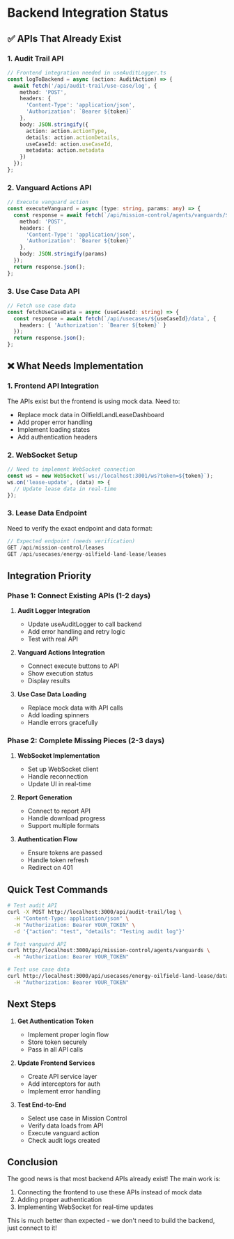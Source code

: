 # Backend Integration Status

## ✅ APIs That Already Exist

### 1. Audit Trail API
```typescript
// Frontend integration needed in useAuditLogger.ts
const logToBackend = async (action: AuditAction) => {
  await fetch('/api/audit-trail/use-case/log', {
    method: 'POST',
    headers: { 
      'Content-Type': 'application/json',
      'Authorization': `Bearer ${token}`
    },
    body: JSON.stringify({
      action: action.actionType,
      details: action.actionDetails,
      useCaseId: action.useCaseId,
      metadata: action.metadata
    })
  });
};
```

### 2. Vanguard Actions API
```typescript
// Execute vanguard action
const executeVanguard = async (type: string, params: any) => {
  const response = await fetch(`/api/mission-control/agents/vanguards/${type}/execute`, {
    method: 'POST',
    headers: { 
      'Content-Type': 'application/json',
      'Authorization': `Bearer ${token}`
    },
    body: JSON.stringify(params)
  });
  return response.json();
};
```

### 3. Use Case Data API
```typescript
// Fetch use case data
const fetchUseCaseData = async (useCaseId: string) => {
  const response = await fetch(`/api/usecases/${useCaseId}/data`, {
    headers: { 'Authorization': `Bearer ${token}` }
  });
  return response.json();
};
```

## ❌ What Needs Implementation

### 1. Frontend API Integration
The APIs exist but the frontend is using mock data. Need to:
- Replace mock data in OilfieldLandLeaseDashboard
- Add proper error handling
- Implement loading states
- Add authentication headers

### 2. WebSocket Setup
```typescript
// Need to implement WebSocket connection
const ws = new WebSocket(`ws://localhost:3001/ws?token=${token}`);
ws.on('lease-update', (data) => {
  // Update lease data in real-time
});
```

### 3. Lease Data Endpoint
Need to verify the exact endpoint and data format:
```typescript
// Expected endpoint (needs verification)
GET /api/mission-control/leases
GET /api/usecases/energy-oilfield-land-lease/leases
```

## Integration Priority

### Phase 1: Connect Existing APIs (1-2 days)
1. **Audit Logger Integration**
   - Update useAuditLogger to call backend
   - Add error handling and retry logic
   - Test with real API

2. **Vanguard Actions Integration**
   - Connect execute buttons to API
   - Show execution status
   - Display results

3. **Use Case Data Loading**
   - Replace mock data with API calls
   - Add loading spinners
   - Handle errors gracefully

### Phase 2: Complete Missing Pieces (2-3 days)
1. **WebSocket Implementation**
   - Set up WebSocket client
   - Handle reconnection
   - Update UI in real-time

2. **Report Generation**
   - Connect to report API
   - Handle download progress
   - Support multiple formats

3. **Authentication Flow**
   - Ensure tokens are passed
   - Handle token refresh
   - Redirect on 401

## Quick Test Commands

```bash
# Test audit API
curl -X POST http://localhost:3000/api/audit-trail/log \
  -H "Content-Type: application/json" \
  -H "Authorization: Bearer YOUR_TOKEN" \
  -d '{"action": "test", "details": "Testing audit log"}'

# Test vanguard API
curl http://localhost:3000/api/mission-control/agents/vanguards \
  -H "Authorization: Bearer YOUR_TOKEN"

# Test use case data
curl http://localhost:3000/api/usecases/energy-oilfield-land-lease/data \
  -H "Authorization: Bearer YOUR_TOKEN"
```

## Next Steps

1. **Get Authentication Token**
   - Implement proper login flow
   - Store token securely
   - Pass in all API calls

2. **Update Frontend Services**
   - Create API service layer
   - Add interceptors for auth
   - Implement error handling

3. **Test End-to-End**
   - Select use case in Mission Control
   - Verify data loads from API
   - Execute vanguard action
   - Check audit logs created

## Conclusion

The good news is that most backend APIs already exist! The main work is:
1. Connecting the frontend to use these APIs instead of mock data
2. Adding proper authentication
3. Implementing WebSocket for real-time updates

This is much better than expected - we don't need to build the backend, just connect to it!
